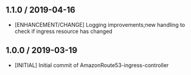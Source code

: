 ## 1.1.0 / 2019-04-16
* [ENHANCEMENT/CHANGE] Logging improvements;new handling to check if ingress resource has changed

## 1.0.0 / 2019-03-19
* [INITIAL] Initial commit of AmazonRoute53-ingress-controller



